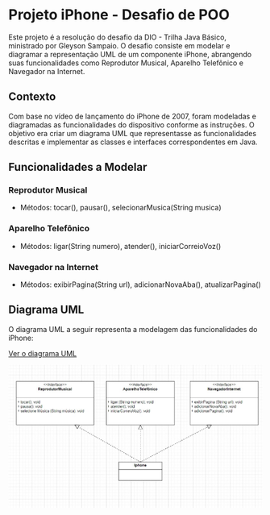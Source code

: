 # Projeto iPhone - Desafio de POO

Este projeto é a resolução do desafio da DIO - Trilha Java Básico, ministrado por Gleyson Sampaio. O desafio consiste em modelar e diagramar a representação UML de um componente iPhone, abrangendo suas funcionalidades como Reprodutor Musical, Aparelho Telefônico e Navegador na Internet.

## Contexto

Com base no vídeo de lançamento do iPhone de 2007, foram modeladas e diagramadas as funcionalidades do dispositivo conforme as instruções. O objetivo era criar um diagrama UML que representasse as funcionalidades descritas e implementar as classes e interfaces correspondentes em Java.


## Funcionalidades a Modelar

### Reprodutor Musical
- Métodos: tocar(), pausar(), selecionarMusica(String musica)

### Aparelho Telefônico
- Métodos: ligar(String numero), atender(), iniciarCorreioVoz()

### Navegador na Internet
- Métodos: exibirPagina(String url), adicionarNovaAba(), atualizarPagina()

## Diagrama UML

O diagrama UML a seguir representa a modelagem das funcionalidades do iPhone:

[Ver o diagrama UML](https://drive.google.com/file/d/1UAEQ3liXHp-ROK_VnXFBGG8upQre51nw/view?usp=sharing)


![](images/diagrama_UML.jpg)


